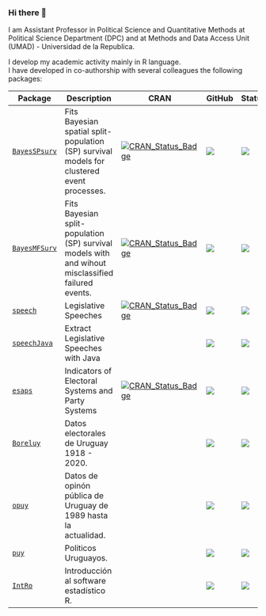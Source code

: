 ### Hi there 👋

I am Assistant Professor in Political Science and Quantitative Methods at Political Science Department (DPC) and at Methods and Data Access Unit (UMAD) - Universidad de la Republica.

I develop my academic activity mainly in R language.   
I have developed in co-authorship with several colleagues the following packages:


| Package                                                          | Description                                                                                       | CRAN |GitHub|Status|
| -----------------------------------------------------------------| ------------------------------------------------------------------------------------------        |------|------|------|
| [`BayesSPsurv`](https://nicolas-schmidt.github.io/BayesSPsurv/)  | Fits Bayesian spatial split-population (SP) survival models for clustered event processes.        |[![CRAN\_Status\_Badge](https://www.r-pkg.org/badges/version/BayesSPsurv)](https://cran.r-project.org/package=BayesSPsurv)      |[![](https://img.shields.io/badge/devel%20version-0.1.4-orange.svg)]()      |[![](https://www.repostatus.org/badges/latest/active.svg)]()      |
| [`BayesMFSurv`](https://github.com/Nicolas-Schmidt/BayesMFSurv)  | Fits Bayesian split-population (SP) survival models with and wihout misclassified failured events.|[![CRAN\_Status\_Badge](https://www.r-pkg.org/badges/version/BayesMFSurv)](https://cran.r-project.org/package=BayesMFSurv)      |[![](https://img.shields.io/badge/devel%20version-0.2.0-orange.svg)]()      |[![](https://www.repostatus.org/badges/latest/active.svg)]()      |
| [`speech`](https://nicolas-schmidt.github.io/speech/)            | Legislative Speeches                                                                              |[![CRAN\_Status\_Badge](https://www.r-pkg.org/badges/version/speech)](https://cran.r-project.org/package=speech)                |[![](https://img.shields.io/badge/devel%20version-0.1.5-orange.svg)]()      |[![](https://www.repostatus.org/badges/latest/active.svg)]()      |
| [`speechJava`](https://github.com/Nicolas-Schmidt/speechJava)    | Extract Legislative Speeches with Java                                                            |                                                                                                                                |[![](https://img.shields.io/badge/devel%20version-0.1.3-orange.svg)]()      |[![](https://www.repostatus.org/badges/latest/abandoned.svg)]()   |                                     
| [`esaps`](https://nicolas-schmidt.github.io/esaps/index.html)    | Indicators of Electoral Systems and Party Systems                                                 |[![CRAN\_Status\_Badge](https://www.r-pkg.org/badges/version/speech)](https://cran.r-project.org/package=esaps)                 |[![](https://img.shields.io/badge/devel%20version-0.2.2-orange.svg)]()      |[![](https://www.repostatus.org/badges/latest/active.svg)]()      |
| [`Boreluy`](https://nicolas-schmidt.github.io/Boreluy/)          | Datos electorales de Uruguay 1918 - 2020.                                                         |      |[![](https://img.shields.io/badge/devel%20version-0.1.7-orange.svg)]()                                                   |[![](https://www.repostatus.org/badges/latest/active.svg)]()      |
| [`opuy`](https://nicolas-schmidt.github.io/opuy/)                | Datos de opinón pública de Uruguay de 1989 hasta la actualidad.                                   |      |[![](https://img.shields.io/badge/devel%20version-0.1.001-orange.svg)]()                                                 |[![](https://www.repostatus.org/badges/latest/active.svg)]()      |
| [`puy`](https://nicolas-schmidt.github.io/puy/)                  | Politicos Uruguayos.                                                                              |      |[![](https://img.shields.io/badge/devel%20version-0.1.0-orange.svg)]()                                                   |[![](https://www.repostatus.org/badges/latest/active.svg)]()      |
| [`IntRo`](https://nicolas-schmidt.github.io/IntRo//index.html)   | Introducción al software estadístico R.                                                           |      |[![](https://img.shields.io/badge/devel%20version-1.5.2-orange.svg)]()                                                   |[![](https://www.repostatus.org/badges/latest/active.svg)]()      |









